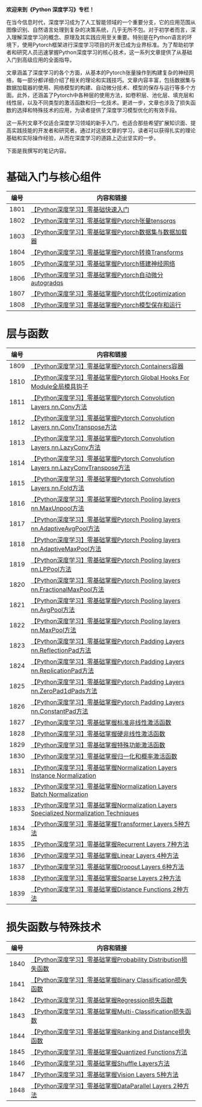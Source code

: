 **欢迎来到《Python 深度学习》专栏！**

在当今信息时代，深度学习成为了人工智能领域的一个重要分支，它的应用范围从图像识别、自然语言处理到复杂的决策系统，几乎无所不包。对于初学者而言，深入理解深度学习的概念、原理及其实践应用至关重要。特别是在Python语言的环境下，使用Pytorch框架进行深度学习项目的开发已成为业界标准。为了帮助初学者和研究人员迅速掌握Python深度学习的核心技术，这一系列文章提供了从基础入门到高级应用的全面指导。

文章涵盖了深度学习的各个方面，从基本的Pytorch张量操作到构建复杂的神经网络，每一部分都详细介绍了相关的理论和实践技巧。文章内容丰富，包括数据集与数据加载器的使用、网络模型的构建、自动微分技术、模型的保存与运行等多个方面。此外，还涵盖了Pytorch中各种层的使用方法，如卷积层、池化层、填充层和线性层，以及不同类型的激活函数和归一化技术。更进一步，文章也涉及了损失函数的选择和特殊技术的应用，为读者提供了深度学习模型优化的有效手段。

这一系列文章不仅适合深度学习领域的新手入门，也适合那些希望扩展知识面、提高实践技能的开发者和研究者。通过对这些文章的学习，读者可以获得扎实的理论基础和实际操作经验，从而在深度学习的道路上迈出坚实的一步。
 
下面是我撰写的笔记内容。

# 基础入门与核心组件

|编号|内容和链接| 
| ---- | ---- |
|1801|[【Python深度学习】零基础快速入门](https://datayang.blog.csdn.net/article/details/134466826)|
|1802|[【Python深度学习】零基础掌握Pytorch张量tensorqs](https://datayang.blog.csdn.net/article/details/134474152)|
|1803|[【Python深度学习】零基础掌握Pytorch数据集与数据加载器](https://datayang.blog.csdn.net/article/details/134474244)|
|1804|[【Python深度学习】零基础掌握Pytorch转换Transforms](https://datayang.blog.csdn.net/article/details/134474331)|
|1805|[【Python深度学习】零基础掌握Pytorch搭建神经网络](https://datayang.blog.csdn.net/article/details/134474358)|
|1806|[【Python深度学习】零基础掌握Pytorch自动微分autogradqs](https://datayang.blog.csdn.net/article/details/134474421)|
|1807|[【Python深度学习】零基础掌握Pytorch优化optimization](https://datayang.blog.csdn.net/article/details/134474621)|
|1808|[【Python深度学习】零基础掌握Pytorch模型保存和运行](https://datayang.blog.csdn.net/article/details/134474812)|

# 层与函数

|编号|内容和链接| 
| ---- | ---- |
|1809|[【Python深度学习】零基础掌握Pytorch Containers容器](https://datayang.blog.csdn.net/article/details/134362259)|
|1810|[【Python深度学习】零基础掌握Pytorch Global Hooks For Module全局模具钩子](https://datayang.blog.csdn.net/article/details/134362959)|
|1811|[【Python深度学习】零基础掌握Pytorch Convolution Layers nn.Conv方法](https://datayang.blog.csdn.net/article/details/134363752)|
|1812|[【Python深度学习】零基础掌握Pytorch Convolution Layers nn.ConvTranspose方法](https://datayang.blog.csdn.net/article/details/134375038)|
|1813|[【Python深度学习】零基础掌握Pytorch Convolution Layers nn.LazyConv方法](https://datayang.blog.csdn.net/article/details/134375371)|
|1814|[【Python深度学习】零基础掌握Pytorch Convolution Layers nn.LazyConvTranspose方法](https://datayang.blog.csdn.net/article/details/134375468)|
|1815|[【Python深度学习】零基础掌握Pytorch Convolution Layers nn.Fold方法](https://datayang.blog.csdn.net/article/details/134375559)|
|1816|[【Python深度学习】零基础掌握Pytorch Pooling layers nn.MaxUnpool方法](https://datayang.blog.csdn.net/article/details/134390381)|
|1817|[【Python深度学习】零基础掌握Pytorch Pooling layers nn.AdaptiveAvgPool方法](https://datayang.blog.csdn.net/article/details/134390410)|
|1818|[【Python深度学习】零基础掌握Pytorch Pooling layers nn.AdaptiveMaxPool方法](https://datayang.blog.csdn.net/article/details/134390404)|
|1819|[【Python深度学习】零基础掌握Pytorch Pooling layers nn.LPPool方法](https://datayang.blog.csdn.net/article/details/134390398)|
|1820|[【Python深度学习】零基础掌握Pytorch Pooling layers nn.FractionalMaxPool方法](https://datayang.blog.csdn.net/article/details/134390392)|
|1821|[【Python深度学习】零基础掌握Pytorch Pooling layers nn.AvgPool方法](https://datayang.blog.csdn.net/article/details/134390389)|
|1822|[【Python深度学习】零基础掌握Pytorch Pooling layers nn.MaxPool方法](https://datayang.blog.csdn.net/article/details/134390351)|
|1823|[【Python深度学习】零基础掌握Pytorch Padding Layers nn.ReflectionPad方法](https://datayang.blog.csdn.net/article/details/134419793)|
|1824|[【Python深度学习】零基础掌握Pytorch Padding Layers nn.ReplicationPad方法](https://datayang.blog.csdn.net/article/details/134421552)|
|1825|[【Python深度学习】零基础掌握Pytorch Padding Layers nn.ZeroPad1dPads方法](https://datayang.blog.csdn.net/article/details/134421918)|
|1826|[【Python深度学习】零基础掌握Pytorch Padding Layers nn.ConstantPad方法](https://datayang.blog.csdn.net/article/details/134426101)|
|1827|[【Python深度学习】零基础掌握标准非线性激活函数](https://datayang.blog.csdn.net/article/details/134419793)|
|1828|[【Python深度学习】零基础掌握硬非线性激活函数](https://datayang.blog.csdn.net/article/details/134421552)|
|1829|[【Python深度学习】零基础掌握特殊功能激活函数](https://datayang.blog.csdn.net/article/details/134421918)|
|1830|[【Python深度学习】零基础掌握归一化和概率激活函数](https://datayang.blog.csdn.net/article/details/134426101)|
|1831|[【Python深度学习】零基础掌握Normalization Layers Instance Normalization](https://datayang.blog.csdn.net/article/details/134437315)|
|1832|[【Python深度学习】零基础掌握Normalization Layers Batch Normalization](https://datayang.blog.csdn.net/article/details/134435485)|
|1833|[【Python深度学习】零基础掌握Normalization Layers Specialized Normalization Techniques](https://datayang.blog.csdn.net/article/details/134438206)|
|1834|[【Python深度学习】零基础掌握Transformer Layers 5种方法](https://datayang.blog.csdn.net/article/details/134446699)|
|1835|[【Python深度学习】零基础掌握Recurrent Layers 7种方法](https://datayang.blog.csdn.net/article/details/134444705)|
|1836|[【Python深度学习】零基础掌握Linear Layers 4种方法](https://datayang.blog.csdn.net/article/details/134454326)|
|1837|[【Python深度学习】零基础掌握Dropout Layers 6种方法](https://datayang.blog.csdn.net/article/details/134454384)|
|1838|[【Python深度学习】零基础掌握Sparse Layers 2种方法](https://datayang.blog.csdn.net/article/details/134454546)|
|1839|[【Python深度学习】零基础掌握Distance Functions 2种方法](https://datayang.blog.csdn.net/article/details/134454728)|

# 损失函数与特殊技术

|编号|内容和链接| 
| ---- | ---- |
|1840|[【Python深度学习】零基础掌握Probability Distribution损失函数](https://datayang.blog.csdn.net/article/details/134455025)|
|1841|[【Python深度学习】零基础掌握Binary Classification损失函数](https://datayang.blog.csdn.net/article/details/134454987)|
|1842|[【Python深度学习】零基础掌握Regression损失函数](https://datayang.blog.csdn.net/article/details/134454971)|
|1843|[【Python深度学习】零基础掌握Multi-Classification损失函数](https://datayang.blog.csdn.net/article/details/134455005)|
|1844|[【Python深度学习】零基础掌握Ranking and Distance损失函数](https://datayang.blog.csdn.net/article/details/134455044)|
|1845|[【Python深度学习】零基础掌握Quantized Functions方法](https://datayang.blog.csdn.net/article/details/134463722)|
|1846|[【Python深度学习】零基础掌握Shuffle Layers方法](https://datayang.blog.csdn.net/article/details/134463441)|
|1847|[【Python深度学习】零基础掌握Vision Layers 5种方法](https://datayang.blog.csdn.net/article/details/134462806)|
|1848|[【Python深度学习】零基础掌握DataParallel Layers 2种方法](https://datayang.blog.csdn.net/article/details/134463970)|
